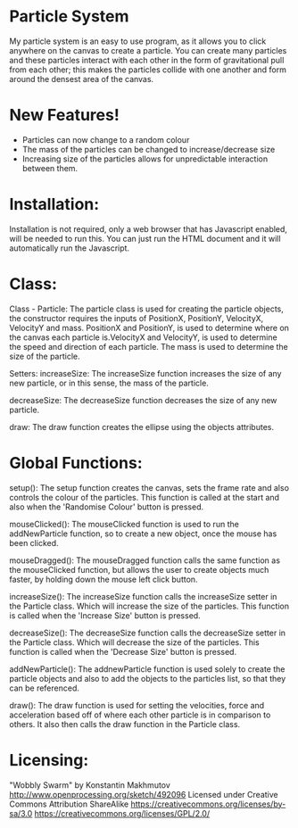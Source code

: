 # Particle System 
My particle system is an easy to use program, as it allows you to click anywhere on the canvas to create a particle. You can create many particles and these particles interact with each other in the form of gravitational pull from each other; this makes the particles collide with one another and form around the densest area of the canvas. 

# New Features!
  - Particles can now change to a random colour 
  - The mass of the particles can be changed to increase/decrease size
  - Increasing size of the particles allows for unpredictable interaction between them.

# Installation:
Installation is not required, only a web browser that has Javascript enabled, will be needed to run this. You can just run the HTML document and it will automatically run the Javascript.

# Class:
Class - Particle:
The particle class is used for creating the particle objects, the constructor requires the inputs of PositionX, PositionY, VelocityX, VelocityY and mass. 
PositionX and PositionY, is used to determine where on the canvas each particle is.VelocityX and VelocityY, is used to determine the speed and direction of each particle. The mass is used to determine the size of the particle. 

Setters:
increaseSize:
The increaseSize function increases the size of any new particle, or in this sense, the mass of the particle.

decreaseSize:
The decreaseSize function decreases the size of any new particle.

draw:
The draw function creates the ellipse using the objects attributes.

# Global Functions:
setup():
The setup function creates the canvas, sets the frame rate and also controls the colour of the particles. This function is called at the start and also when the 'Randomise Colour' button is pressed.	

mouseClicked():
The mouseClicked function is used to run the addNewParticle function, so to create a new object, once the mouse has been clicked.

mouseDragged():
The mouseDragged function calls the same function as the mouseClicked function, but allows the user to create objects much faster, by holding down the mouse left click button.

increaseSize():
The increaseSize function calls the increaseSize setter in the Particle class. Which will increase the size of the particles. This function is called when the 'Increase Size' button is pressed.	

decreaseSize():
The decreaseSize function calls the decreaseSize setter in the Particle class. Which will decrease the size of the particles. This function is called when the 'Decrease Size' button is pressed.

addNewParticle():
The addnewParticle function is used solely to create the particle objects and also to add the objects to the particles list, so that they can be referenced.	

draw():
The draw function is used for setting the velocities, force and acceleration based off of where each other particle is in comparison to others. It also then calls the draw function in the Particle class.	

# Licensing:
"Wobbly Swarm" by Konstantin Makhmutov
http://www.openprocessing.org/sketch/492096
Licensed under Creative Commons Attribution ShareAlike
https://creativecommons.org/licenses/by-sa/3.0
https://creativecommons.org/licenses/GPL/2.0/

